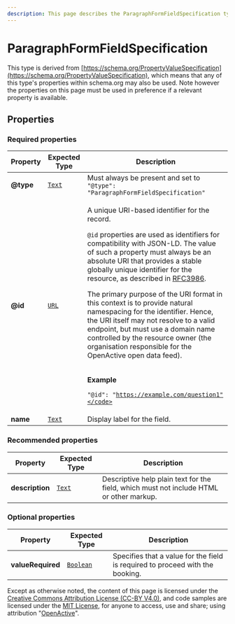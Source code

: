 ```yaml
---
description: This page describes the ParagraphFormFieldSpecification type.
---
```


# ParagraphFormFieldSpecification

This type is derived from [https://schema.org/PropertyValueSpecification](https://schema.org/PropertyValueSpecification), which means that any of this type's properties within schema.org may also be used. Note however the properties on this page must be used in preference if a relevant property is available.

## **Properties**

### **Required properties**

| Property  | Expected Type                      | Description                                                                                                                                                                                                                                                                                                                                                                                                                                                                                                                                                                                                                                                                                                                                                       |
| --------- | ---------------------------------- | ----------------------------------------------------------------------------------------------------------------------------------------------------------------------------------------------------------------------------------------------------------------------------------------------------------------------------------------------------------------------------------------------------------------------------------------------------------------------------------------------------------------------------------------------------------------------------------------------------------------------------------------------------------------------------------------------------------------------------------------------------------------- |
| **@type** |  [`Text`](https://schema.org/Text) |  Must always be present and set to `"@type": "ParagraphFormFieldSpecification"`                                                                                                                                                                                                                                                                                                                                                                                                                                                                                                                                                                                                                                                                                   |
| **@id**   |  [`URL`](https://schema.org/URL)   | <p>A unique URI-based identifier for the record.</p><p><code>@id</code> properties are used as identifiers for compatibility with JSON-LD. The value of such a property must always be an absolute URI that provides a stable globally unique identifier for the resource, as described in <a href="https://tools.ietf.org/html/rfc3986">RFC3986</a>.</p><p>The primary purpose of the URI format in this context is to provide natural namespacing for the identifier. Hence, the URI itself may not resolve to a valid endpoint, but must use a domain name controlled by the resource owner (the organisation responsible for the OpenActive open data feed).</p><p><br><strong>Example</strong></p><p><code>"@id": "https://example.com/question1"</code></p> |
| **name**  |  [`Text`](https://schema.org/Text) | Display label for the field.                                                                                                                                                                                                                                                                                                                                                                                                                                                                                                                                                                                                                                                                                                                                      |

### **Recommended properties**

| Property        | Expected Type                      | Description                                                                             |
| --------------- | ---------------------------------- | --------------------------------------------------------------------------------------- |
| **description** |  [`Text`](https://schema.org/Text) | Descriptive help plain text for the field, which must not include HTML or other markup. |

### **Optional properties**

| Property          | Expected Type                            | Description                                                                   |
| ----------------- | ---------------------------------------- | ----------------------------------------------------------------------------- |
| **valueRequired** |  [`Boolean`](https://schema.org/Boolean) | Specifies that a value for the field is required to proceed with the booking. |

Except as otherwise noted, the content of this page is licensed under the [Creative Commons Attribution License (CC-BY V4.0)](https://creativecommons.org/licenses/by/4.0/), and code samples are licensed under the [MIT License](https://opensource.org/licenses/MIT), for anyone to access, use and share; using attribution "[OpenActive](https://www.openactive.io)".
